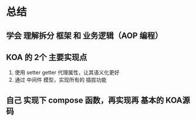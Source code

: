 # 总结

## 学会 理解拆分 框架 和 业务逻辑（AOP 编程）

## KOA 的 2个 主要实现点
1. 使用 setter getter 代理属性，让其语义化更好
2. 通过 中间件 模型，实现所有的 插拔功能

## 自己 实现下 compose 函数，再实现再 基本的 KOA源码

